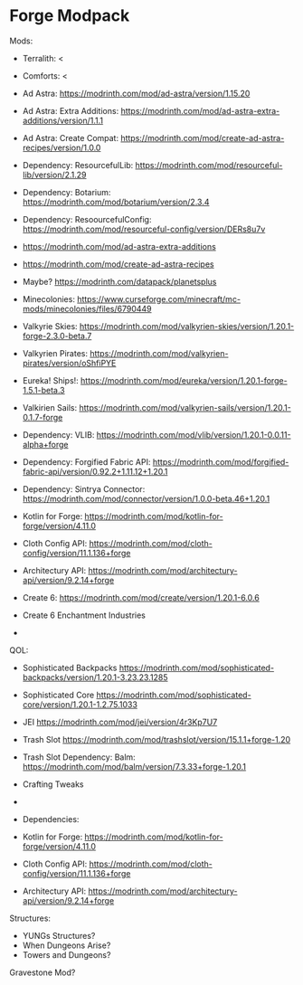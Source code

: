 # Forge Modpack

Mods:

- Terralith:    <
- Comforts:     <

- Ad Astra:     <https://modrinth.com/mod/ad-astra/version/1.15.20>
- Ad Astra: Extra Additions: <https://modrinth.com/mod/ad-astra-extra-additions/version/1.1.1>
- Ad Astra: Create Compat: <https://modrinth.com/mod/create-ad-astra-recipes/version/1.0.0>
- Dependency: ResourcefulLib: <https://modrinth.com/mod/resourceful-lib/version/2.1.29>
- Dependency: Botarium:       <https://modrinth.com/mod/botarium/version/2.3.4>
- Dependency: ResoourcefulConfig: <https://modrinth.com/mod/resourceful-config/version/DERs8u7v>
- https://modrinth.com/mod/ad-astra-extra-additions
- https://modrinth.com/mod/create-ad-astra-recipes


- Maybe? <https://modrinth.com/datapack/planetsplus>

- Minecolonies: <https://www.curseforge.com/minecraft/mc-mods/minecolonies/files/6790449>

- Valkyrie Skies: <https://modrinth.com/mod/valkyrien-skies/version/1.20.1-forge-2.3.0-beta.7>
- Valkyrien Pirates:   <https://modrinth.com/mod/valkyrien-pirates/version/oShfiPYE>
- Eureka! Ships!:      <https://modrinth.com/mod/eureka/version/1.20.1-forge-1.5.1-beta.3>
- Valkirien Sails:     <https://modrinth.com/mod/valkyrien-sails/version/1.20.1-0.1.7-forge>
- Dependency: VLIB:    <https://modrinth.com/mod/vlib/version/1.20.1-0.0.11-alpha+forge>
- Dependency: Forgified Fabric API: <https://modrinth.com/mod/forgified-fabric-api/version/0.92.2+1.11.12+1.20.1>
- Dependency: Sintrya Connector: <https://modrinth.com/mod/connector/version/1.0.0-beta.46+1.20.1>
- Kotlin for Forge: <https://modrinth.com/mod/kotlin-for-forge/version/4.11.0>
- Cloth Config API: <https://modrinth.com/mod/cloth-config/version/11.1.136+forge>
- Architectury API: <https://modrinth.com/mod/architectury-api/version/9.2.14+forge>

- Create 6: <https://modrinth.com/mod/create/version/1.20.1-6.0.6>
- Create 6 Enchantment Industries
-

QOL:

- Sophisticated Backpacks <https://modrinth.com/mod/sophisticated-backpacks/version/1.20.1-3.23.23.1285>
- Sophisticated Core          <https://modrinth.com/mod/sophisticated-core/version/1.20.1-1.2.75.1033>
- JEI                       <https://modrinth.com/mod/jei/version/4r3Kp7U7>
- Trash Slot                <https://modrinth.com/mod/trashslot/version/15.1.1+forge-1.20>
- Trash Slot Dependency: Balm: <https://modrinth.com/mod/balm/version/7.3.33+forge-1.20.1>
- Crafting Tweaks
-

- Dependencies:
- Kotlin for Forge: <https://modrinth.com/mod/kotlin-for-forge/version/4.11.0>
- Cloth Config API: <https://modrinth.com/mod/cloth-config/version/11.1.136+forge>
- Architectury API: <https://modrinth.com/mod/architectury-api/version/9.2.14+forge>

Structures:

- YUNGs Structures?
- When Dungeons Arise?
- Towers and Dungeons?

Gravestone Mod?
